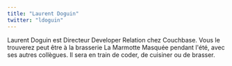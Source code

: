 ```yaml
---
title: "Laurent Doguin"
twitter: "ldoguin"
---
```


Laurent Doguin est Directeur Developer Relation chez Couchbase.
Vous le trouverez peut être à la brasserie La Marmotte Masquée pendant l'été, avec ses autres collègues.
Il sera en train de coder, de cuisiner ou de brasser.

